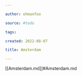 ```yaml
---

author: ohmanfoo

source: #todo

tags: 

created: 2022-08-07

title: Amsterdam

---
```

[[Amsterdam.md]]#Amsterdam.md